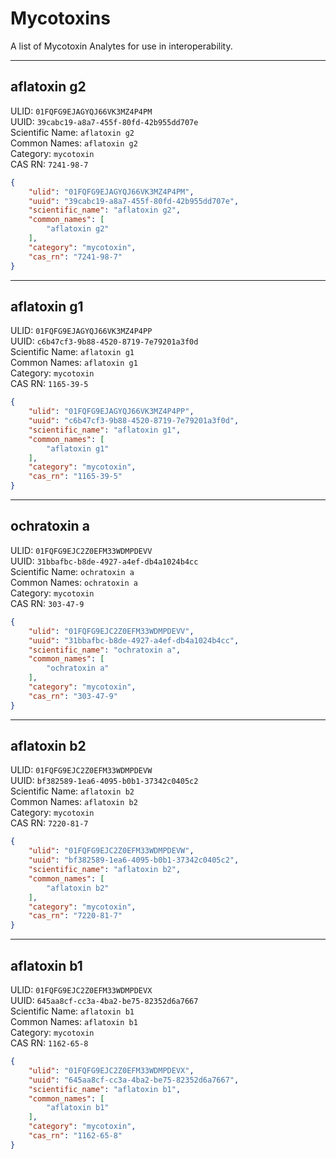 # Mycotoxins
A list of Mycotoxin Analytes for use in interoperability.

----------------------------------------

## aflatoxin g2

ULID: `01FQFG9EJAGYQJ66VK3MZ4P4PM`  
UUID: `39cabc19-a8a7-455f-80fd-42b955dd707e`  
Scientific Name: `aflatoxin g2`  
Common Names: `aflatoxin g2`  
Category: `mycotoxin`  
CAS RN: `7241-98-7`  

```JSON
{
    "ulid": "01FQFG9EJAGYQJ66VK3MZ4P4PM",
    "uuid": "39cabc19-a8a7-455f-80fd-42b955dd707e",
    "scientific_name": "aflatoxin g2",
    "common_names": [
        "aflatoxin g2"
    ],
    "category": "mycotoxin",
    "cas_rn": "7241-98-7"
}
```

----------------------------------------

## aflatoxin g1

ULID: `01FQFG9EJAGYQJ66VK3MZ4P4PP`  
UUID: `c6b47cf3-9b88-4520-8719-7e79201a3f0d`  
Scientific Name: `aflatoxin g1`  
Common Names: `aflatoxin g1`  
Category: `mycotoxin`  
CAS RN: `1165-39-5`  

```JSON
{
    "ulid": "01FQFG9EJAGYQJ66VK3MZ4P4PP",
    "uuid": "c6b47cf3-9b88-4520-8719-7e79201a3f0d",
    "scientific_name": "aflatoxin g1",
    "common_names": [
        "aflatoxin g1"
    ],
    "category": "mycotoxin",
    "cas_rn": "1165-39-5"
}
```

----------------------------------------

## ochratoxin a

ULID: `01FQFG9EJC2Z0EFM33WDMPDEVV`  
UUID: `31bbafbc-b8de-4927-a4ef-db4a1024b4cc`  
Scientific Name: `ochratoxin a`  
Common Names: `ochratoxin a`  
Category: `mycotoxin`  
CAS RN: `303-47-9`  

```JSON
{
    "ulid": "01FQFG9EJC2Z0EFM33WDMPDEVV",
    "uuid": "31bbafbc-b8de-4927-a4ef-db4a1024b4cc",
    "scientific_name": "ochratoxin a",
    "common_names": [
        "ochratoxin a"
    ],
    "category": "mycotoxin",
    "cas_rn": "303-47-9"
}
```

----------------------------------------

## aflatoxin b2

ULID: `01FQFG9EJC2Z0EFM33WDMPDEVW`  
UUID: `bf382589-1ea6-4095-b0b1-37342c0405c2`  
Scientific Name: `aflatoxin b2`  
Common Names: `aflatoxin b2`  
Category: `mycotoxin`  
CAS RN: `7220-81-7`  

```JSON
{
    "ulid": "01FQFG9EJC2Z0EFM33WDMPDEVW",
    "uuid": "bf382589-1ea6-4095-b0b1-37342c0405c2",
    "scientific_name": "aflatoxin b2",
    "common_names": [
        "aflatoxin b2"
    ],
    "category": "mycotoxin",
    "cas_rn": "7220-81-7"
}
```

----------------------------------------

## aflatoxin b1

ULID: `01FQFG9EJC2Z0EFM33WDMPDEVX`  
UUID: `645aa8cf-cc3a-4ba2-be75-82352d6a7667`  
Scientific Name: `aflatoxin b1`  
Common Names: `aflatoxin b1`  
Category: `mycotoxin`  
CAS RN: `1162-65-8`  

```JSON
{
    "ulid": "01FQFG9EJC2Z0EFM33WDMPDEVX",
    "uuid": "645aa8cf-cc3a-4ba2-be75-82352d6a7667",
    "scientific_name": "aflatoxin b1",
    "common_names": [
        "aflatoxin b1"
    ],
    "category": "mycotoxin",
    "cas_rn": "1162-65-8"
}
```
